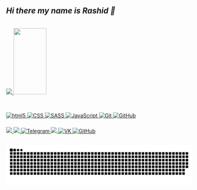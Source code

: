 ## *Hi there my name is Rashid 👋*
  
  <br>
  
<div>
  <a href="https://github.com/rashid-87">
  <img height="180px" src="https://github-readme-stats.vercel.app/api?username=Rashid-87&show_icons=true&theme=dracula"/>
  <img height="180px" width="42%" src="https://github-readme-stats.vercel.app/api/top-langs/?username=anuraghazra&layout=donut&https://github.com/anuraghazra/github-readme-stats&theme=dracula
"/>
</div>

##
  
<div> <br>
<img alt="html5" src="https://camo.githubusercontent.com/94d2568965d92f309b090ba1e8e01664bc7655910f4cca3e358926f903c05419/68747470733a2f2f696d672e736869656c64732e696f2f62616467652f2d48544d4c2d3333333f7374796c653d666f722d7468652d6261646765266c6f676f3d68746d6c35" data-canonical-src="https://img.shields.io/badge/-HTML5-E34F26?style=flat-square&amp;logo=html5&amp;logoColor=white"  height="30" width="93px">
<img src="https://camo.githubusercontent.com/08e9e1e46de52822654172bcc1cf194ba5879483e6a11242a68074f977bb8626/68747470733a2f2f696d672e736869656c64732e696f2f62616467652f2d4353532d3333333f7374796c653d666f722d7468652d6261646765266c6f676f3d63737333266c6f676f436f6c6f723d626c7565" alt="CSS" data-canonical-src="https://img.shields.io/badge/-CSS-333?style=for-the-badge&amp;logo=css3&amp;logoColor=blue" height="30" width="100">
<img src="https://camo.githubusercontent.com/17aed1aefbbf6f31212125054ff5f6945ef0618e67c0dc08d6f0989ed978a1f9/68747470733a2f2f696d672e736869656c64732e696f2f62616467652f2d534153532d3333333f7374796c653d666f722d7468652d6261646765266c6f676f3d53415353" alt="SASS" data-canonical-src="https://img.shields.io/badge/-SASS-333?style=for-the-badge&amp;logo=SASS" height="30" width="100">
<img src="https://camo.githubusercontent.com/421171e0c1b5cb533469006b5068a3fe36d51d27b4662c5f7dc85d9a2eb6fa3d/68747470733a2f2f696d672e736869656c64732e696f2f62616467652f2d4a6176615363726970742d3333333f7374796c653d666f722d7468652d6261646765266c6f676f3d6a617661736372697074" alt="JavaScript" data-canonical-src="https://img.shields.io/badge/-JavaScript-333?style=for-the-badge&amp;logo=javascript" height="30" max-width="100%">
<img src="https://camo.githubusercontent.com/4378914fea34174f99f303aa2ab2238391118bcdbfd852eb3a3f336854c551f5/68747470733a2f2f696d672e736869656c64732e696f2f62616467652f2d4769742d3333333f7374796c653d666f722d7468652d6261646765266c6f676f3d476974" alt="Git" data-canonical-src="https://img.shields.io/badge/-Git-333?style=for-the-badge&amp;logo=Git" height="30" width="100">
<img src="https://camo.githubusercontent.com/da407a06b16437d7435dfc4b305d65b710485b26d9fe8557e724ff263da58e56/68747470733a2f2f696d672e736869656c64732e696f2f62616467652f2d4769744875622d3333333f7374796c653d666f722d7468652d6261646765266c6f676f3d476974487562" alt="GitHub" data-canonical-src="https://img.shields.io/badge/-GitHub-333?style=for-the-badge&amp;logo=GitHub" height="30" max-width="100%">

###

<a href="https://www.instagram.com/rashid_mamyrov/"><img src="https://img.shields.io/badge/-Instagram-%23E4405F?style=for-the-badge&logo=instagram&logoColor=white" 
     target="_blank">
</a>
<a href="https://discord.com/channels/@me" target="_blank"><img src="https://img.shields.io/badge/Discord-7289DA?style=for-the-badge&logo=discord&logoColor=white" 
     target="_blank">
</a> 
<a href="https://t.me/rashid_1987"><img src="https://camo.githubusercontent.com/a7803d8916ce758de70a5a1b9b17c26d048d813e1c3915425a15cfb7903a02a8/68747470733a2f2f696d672e736869656c64732e696f2f62616467652f2d54656c656772616d2d3333333f7374796c653d666f722d7468652d6261646765266c6f676f3d74656c656772616d266c6f676f436f6c6f723d323741304439" alt="Telegram" data-canonical- 
     src="https://img.shields.io/badge/-Telegram-333?style=for-the-badge&amp;logo=telegram&amp;logoColor=27A0D9" style="max-width: 100%;">
 </a>
 <a href="https://www.facebook.com/profile.php?id=100010554607945" rel="nofollow"><img src="https://img.shields.io/badge/Facebook-1877F2?style=for-the-badge&logo=facebook&logoColor=white" data-canonical-src="https://img.shields.io/badge/facebook-%233B5998.svg?&amp;style=for-the-badge&amp;logo=facebook&amp;logoColor=white" style="max-width: 100%;">
 </a>
<a href="https://vk.com/id331080270"><img src="https://camo.githubusercontent.com/df1d5a1771fd510f6accea077e9f0786dceb2c277e7de9942a9d98d97d1ec349/68747470733a2f2f696d672e736869656c64732e696f2f62616467652f2d564b2d3333333f7374796c653d666f722d7468652d6261646765266c6f676f3d566b266c6f676f436f6c6f723d323741304439" alt="VK" data-canonical-src="https://img.shields.io/badge/-VK-333?style=for-the-badge&amp;logo=Vk&amp;logoColor=27A0D9" height="28" style="width: 80px;">
</a>
<a href="https://github.com/rashid-87"><img src="https://camo.githubusercontent.com/da407a06b16437d7435dfc4b305d65b710485b26d9fe8557e724ff263da58e56/68747470733a2f2f696d672e736869656c64732e696f2f62616467652f2d4769744875622d3333333f7374796c653d666f722d7468652d6261646765266c6f676f3d476974487562" alt="GitHub" data-canonical-src="https://img.shields.io/badge/-GitHub-333?style=for-the-badge&amp;logo=GitHub&amp;logoColor=fff" style="max-width: 100%;">
</a>
</div>

##

<div>
<picture> 
<source media="(prefers-color-scheme: dark)" srcset="https://raw.githubusercontent.com/platane/platane/output/github-contribution-grid-snake-dark.svg">
<source media="(prefers-color-scheme: light)" srcset="https://raw.githubusercontent.com/platane/platane/output/github-contribution-grid-snake.svg">
<img alt="github contribution grid snake animation" src="https://raw.githubusercontent.com/platane/platane/output/github-contribution-grid-snake.svg">
</picture>
</div>

